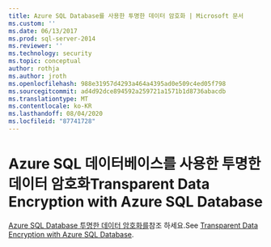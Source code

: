 ```yaml
---
title: Azure SQL Database를 사용한 투명한 데이터 암호화 | Microsoft 문서
ms.custom: ''
ms.date: 06/13/2017
ms.prod: sql-server-2014
ms.reviewer: ''
ms.technology: security
ms.topic: conceptual
author: rothja
ms.author: jroth
ms.openlocfilehash: 988e31957d4293a464a4395ad0e509c4ed05f798
ms.sourcegitcommit: ad4d92dce894592a259721a1571b1d8736abacdb
ms.translationtype: MT
ms.contentlocale: ko-KR
ms.lasthandoff: 08/04/2020
ms.locfileid: "87741728"
---
```

# <a name="transparent-data-encryption-with-azure-sql-database"></a><span data-ttu-id="07390-102">Azure SQL 데이터베이스를 사용한 투명한 데이터 암호화</span><span class="sxs-lookup"><span data-stu-id="07390-102">Transparent Data Encryption with Azure SQL Database</span></span>
<span data-ttu-id="07390-103">[Azure SQL Database 투명한 데이터 암호화를](../../database-engine/transparent-data-encryption-with-azure-sql-database.md)참조 하세요.</span><span class="sxs-lookup"><span data-stu-id="07390-103">See [Transparent Data Encryption with Azure SQL Database](../../database-engine/transparent-data-encryption-with-azure-sql-database.md).</span></span>
